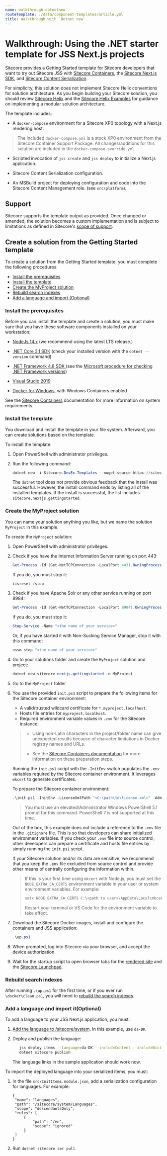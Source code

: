 ```yaml
---
name: walkthrough-dotnetnew
routeTemplate: ./data/component-templates/article.yml
title: Walkthrough with `dotnet new`
---
```

# Walkthrough: Using the .NET starter template for JSS Next.js projects

Sitecore provides a Getting Started template for Sitecore developers that want to try out  Sitecore JSS with [Sitecore Containers](https://containers.doc.sitecore.com/), the [Sitecore Next.js SDK](https://jss.sitecore.com/), and [Sitecore Content Serialization](https://doc.sitecore.com/developers/101/developer-tools/en/sitecore-content-serialization.html). 

For simplicity, this solution does not implement Sitecore Helix conventions for solution architecture. As you begin building your Sitecore solution, you should review [Sitecore Helix](https://helix.sitecore.net/) and the [Sitecore Helix Examples](https://sitecore.github.io/Helix.Examples/) for guidance on implementing a modular solution architecture.

The template includes: 

* A `docker-compose` environment for a Sitecore XP0 topology with a Next.js rendering host.

 > The included `docker-compose.yml` is a stock XP0 environment from the Sitecore Container Support Package. All changes/additions for this solution are included in the `docker-compose.override.yml`.

* Scripted invocation of `jss create` and `jss deploy` to initialize a Next.js application.

* Sitecore Content Serialization configuration.

* An MSBuild project for deploying configuration and code into the Sitecore Content Management role. (see `src\platform`).

## Support

Sitecore supports the template output as provided. Once changed or amended, the solution becomes a custom implementation and is subject to limitations as defined in Sitecore's [scope of support](https://kb.sitecore.net/articles/463549#ScopeOfSupport).

## Create a solution from the Getting Started template

To create a solution from the Getting Started template, you must complete the following procedures:

- [Install the prerequisites](#install-the-prerequisites)
- [Install the template](#install-the-template)
- [Create the MyProject solution](#create-the-myproject-solution)
- [Rebuild search indexes](#rebuild-search-indexes)
- [Add a language and import (Optional)](#add-a-language-and-import-optional)

### Install the prerequisites

Before you can install the template and create a solution, you must make sure that you have these software components installed on your workstation:

* [NodeJs 14.x](https://nodejs.org/) (we recommend using the latest LTS release.)

* [.NET Core 3.1 SDK](https://dotnet.microsoft.com/download/dotnet-core/3.1) (check your installed version with the `dotnet --version` command)

* [.NET Framework 4.8 SDK ](https://dotnet.microsoft.com/download/dotnet-framework/net48) (see the [Microsoft procedure for checking .NET Framework versions](https://docs.microsoft.com/en-us/dotnet/framework/migration-guide/how-to-determine-which-versions-are-installed))

* [Visual Studio 2019](https://visualstudio.microsoft.com/downloads/)

* [Docker for Windows](https://docs.docker.com/docker-for-windows/install/), with Windows Containers enabled

See the [Sitecore Containers](https://doc.sitecore.com/developers/101/developer-tools/en/containers-in-sitecore-development.html) documentation for more information on system requirements.

### Install the template

You download and install the template in your file system. Afterward, you can create solutions based on the template.

To install the template:

1. Open PowerShell with administrator privileges.

2. Run the following command:

   ```powershell
   dotnet new -i Sitecore.DevEx.Templates --nuget-source https://sitecore.myget.org/F/sc-packages/api/v3/index.json
   ```

   The `dotnet` tool does not provide obvious feedback that the install was successful. However, the install command ends by listing all of the installed templates. If the install is successful, the list includes `sitecore.nextjs.gettingstarted`.

### Create the MyProject solution

You can name your solution anything you like, but we name the solution `MyProject` in this example.

To create the `MyProject` solution:

1. Open PowerShell with administrator privileges.

2. Check if you have the Internet Information Server running on port 443:

   ```powershell
   Get-Process -Id (Get-NetTCPConnection -LocalPort 443).OwningProcess
   ```

   If you do, you must stop it:

   ```powershell
   iisreset /stop
   ```

3. Check if you have Apache Solr or any other service running on port 8984:

   ```powershell
   Get-Process -Id (Get-NetTCPConnection -LocalPort 8984).OwningProcess
   ```

   If you do, you must stop it:

   ```powershell
   Stop-Service -Name "<the name of your service>"
   ```

   Or, if you have started it with Non-Sucking Service Manager, stop it with this command:

   ```powershell
   nssm stop "<the name of your service>"
   ```

4. Go to your solutions folder and create the `MyProject` solution and project:

   ```powershell
   dotnet new sitecore.nextjs.gettingstarted -n MyProject 
   ```

5. Go to the `MyProject` folder

6. You use the provided `init.ps1` script to prepare the following items for the Sitecore container environment:

   * A valid/trusted wildcard certificate for `*.myproject.localhost`.
   * Hosts file entries for `myproject.localhost`.
   * Required environment variable values in `.env` for the Sitecore instance.

   > * Using non-Latin characters in the project/folder name can give unexpected results because of character limitations in Docker registry names and URLs.
   >
   > * See the [Sitecore Containers documentation](https://doc.sitecore.com/developers/101/developer-tools/en/containers-in-sitecore-development.html) for more information on these preparation steps.

   Running the `init.ps1` script with the `-InitEnv` switch populates the `.env` variables required by the Sitecore container environment. It leverages `mkcert` to generate certificates.

   To prepare the Sitecore container environment:

   ```powershell
   .\init.ps1 -InitEnv -LicenseXmlPath "<C:\path\to\license.xml>" -AdminPassword "<desired password>"
   ```

   > You must use an elevated/Administrator Windows PowerShell 5.1 prompt for this command. PowerShell 7 is not supported at this time.

   Out of the box, this example does not include a reference to the `.env` file in the `.gitignore` file. This is so that developers can share initialized environment variables. If you check your `.env` file into source control, other developers can prepare a certificate and hosts file entries by simply running the `init.ps1` script.

   If your Sitecore solution and/or its data are sensitive, we recommend that you keep the `.env` file excluded from source control and provide other means of centrally configuring the information within.

   > If this is your first time using `mkcert` with Node.js, you must set the `NODE_EXTRA_CA_CERTS` environment variable in your user or system environment variables. For example: 
   >
   > ```powershell
   > setx NODE_EXTRA_CA_CERTS C:\<path to user>\AppData\Local\mkcert\rootCA.pem
   > ```
   >
   > Restart your terminal or VS Code for the environment variable to take effect.

7. Download the Sitecore Docker images, install and configure the containers and JSS application:

   ```powershell
   .\up.ps1
   ```

8. When prompted, log into Sitecore via your browser, and accept the device authorization.
9. Wait for the startup script to open browser tabs for the [rendered site](https://www.myproject.localhost/) and the [Sitecore Launchpad](https://cm.myproject.localhost/sitecore/).

### Rebuild search indexes

After running `.\up.ps1` for the first time, or if you ever run `\docker\clean.ps1`, you will need to [rebuild the search indexes](https://doc.sitecore.com/developers/101/platform-administration-and-architecture/en/rebuild-search-indexes.html).

### Add a language and import it(Optional)

To add a language to your JSS Next.js application, you must: 

1. [Add the language to /sitecore/system](https://doc.sitecore.com/users/101/sitecore-experience-platform/en/add-a-new-language-to-sitecore-settings.html). In this example, use `da-DK`.

2. Deploy and publish the language:
   ```bash
      jss deploy items --language=da-DK --includeContent --includeDictionary
      dotnet sitecore publish
   ```
   The language links in the sample application should work now. 
   
   

To import the deployed language into your serialized items, you must: 
1. In the file `src/InitItems.module.json`, add a serialization configuration for languages. For example: 

   ```
   {
   	"name": "languages",
   	"path": "/sitecore/system/Languages",
   	"scope": "descendantsOnly",
   	"rules": [
   		{
   			"path": "/en",
   			"scope": "ignored"
   		}
   	]
   }
   ```

2. Run `dotnet sitecore ser pull`.